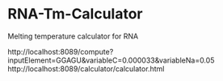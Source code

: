 # RNA-Tm-Calculator
Melting temperature calculator for RNA


http://localhost:8089/compute?inputElement=GGAGU&variableC=0.000033&variableNa=0.05
http://localhost:8089/calculator/calculator.html
